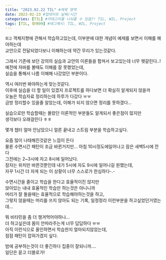 ```yaml
---
title: "2023.02.22 TIL" #제목 영역
date: 2023-02-23 #업데이트 날짜/시간
categories: [TIL] #카테고리를 나눠줄 수 있음?! TIL, WIL, Project
tags: [TIL, 항해99] #태그예시: TIL, WIL, Project
---
```


`회고`
객체지향에 관해서 학습하고있는데, 이부분에 대한 개념이 예제를 보면서 이해를 해야하는데  
교안으로 전달되었다보니 이해하는데 약간 무리가 있는것같다.

그래서 기존에 보던 강의의 실습과 교안의 이론들을 합쳐서 보고있는데 너무 헷갈린다..!  
예전에 자바를 볼때도 이해를 잘 못했었는데,  
실습을 통해서 나름 이해해 나갔었던 부분이다.

역시 여러번 봐야하는게 맞는것같다.  
이후에 실습을 더 할 일이 있겠지 프로젝트를 하다보면 더 확실히 알게되지 않을까  
오늘은 학습자료 정리하는데 하루가 다갔다 ㅠㅠ  
금방 정리할수 있을줄 알았는데, 이해가 되지 않으면 정리를 못하겠다...

실습으로만 학습할때는 몰랐던 이론적인 부분들도 알게되서 좋은점이 많지만  
생각보다 오래걸린다 ㅎㅎ

몇개 챕터 얼마 안남았으니 얼른 끝내고 스트림 부분을 학습하고싶다.

요즘 많이 나태해진것같은 느낌이 든다  
물론 수면시간 패턴이 조금 바뀐거지만... 아침 10시정도에일어나고 잠은 새벽5시에 잔다  
그전에는 2~3시에 자고 8시에 일어났다.  
잠자는 위치만 바뀐것뿐인데 내가 5시에 자도 9시에 일어나길 원했는데,  
자꾸 1시간 더 자게 되는 이 상황이 너무 스스로가 한심하다-.-

수면시간을 줄이고 학습을 한다고 효율적이진 않지만  
앉아있는 내내 효율적인 학습만 하는것은 아니니까  
머리가 잘 돌을때는 효율적으로 학습해야하는것을 하고,  
그렇지 않을때는 머리를 쓰지 않아도 되는 기록, 일정정리 이런부분을 하고싶었던거였는데...

뭐 비타민을 좀 더 챙겨먹어야하나...  
더 하고싶은데 몸이 안따라주는게 너무 답답하다 ㅠㅠ  
아직 이런식으로 올인하면서 학습한지 얼마되지않았는데,  
점점 패턴이 잡혀가겠지 싶다.

밤에 공부하는것이 더 좋긴하다 집중이 잘되니까....  
일단은 묻고 더블로가!
